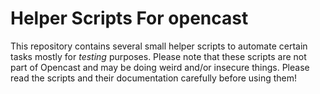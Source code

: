 Helper Scripts For opencast
===========================

This repository contains several small helper scripts to automate certain tasks
mostly for *testing* purposes. Please note that these scripts are not part of
Opencast and may be doing weird and/or insecure things. Please read the scripts
and their documentation carefully before using them!
